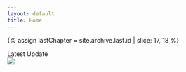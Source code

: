 ```yaml
---
layout: default
title: Home
---
```


{% assign lastChapter = site.archive.last.id | slice: 17, 18 %}

<div class="glitch" data-text="Latest Update">Latest Update</div>
<!-- <div id="update-notif">Chapter {{lastChapter}} Page {{ site.lastPage }}</div> -->


<div class="chapter-pages">
    <a href="{{ site.baseurl }}{{ site.archive.last.url }}?page={{ site.lastPage }}" title="Latest Chapter" page-id="{{ site.lastPage }}"><img src="{{ site.baseurl }}/assets/main/latest-cover.png"></a>
</div>
